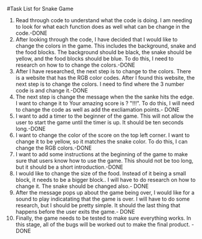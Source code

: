 #Task List for Snake Game

1. Read through code to understand what the code is doing. I am needing to look for what each function does as well what can be change
   in the code.-DONE
2. After looking through the code, I have decided that I would like to change the colors in the game. This includes the background, snake
   and the food blocks. The background should be black, the snake should be yellow, and the food blocks should be blue. To do this, I need to
   research on how to to change the colors.-DONE
3. After I have researched, the next step is to change to the colors. There is a website that has the RGB color codes. After I found this website,
   the next step is to change the colors. I need to find where the 3 number code is and change it.-DONE
4. The next step is change the message when the the sanke hits the edge. I want to change it to Your amazing score is ? "!!!". To do this, I will need to change the code as well as add the excliamation points.- DONE
5. I want to add a timer to the beginner of the game. This will not allow the user to start the game until the timer is up. It should be
   ten seconds long.-DONE
6. I want to change the color of the score on the top left corner. I want to change it to be yellow, so it matches the snake color. To do this,
   I can change the RGB colors.-DONE
7. I want to add some instructions at the beginning of the game to make sure that users know how to use the game. This should not be too long,
   but it should be a short introduction.-DONE
8. I would like to change the size of the food. Instead of it being a small block, it needs to be a bigger block.. I will have to do research on how to change it. The snake should be changed also.- DONE
9. After the message pops up about the game being over, I would like for a sound to play indicatating that the game is over. I will have to do some research, but I should be pretty simple. It should the last thing that happens before the user exits the game.- DONE
10. Finally, the game needs to be tested to make sure everything works. In this stage, all of the bugs will be worked out to make the final product. -DONE
